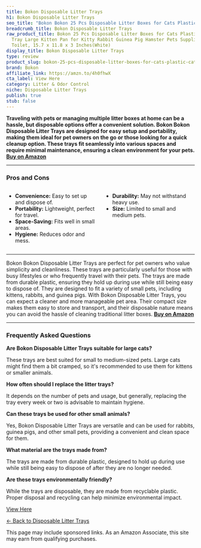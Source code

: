 ```yaml
---
title: Bokon Disposable Litter Trays
h1: Bokon Disposable Litter Trays
seo_title: "Bokon Bokon 25 Pcs Disposable Litter Boxes for Cats Plastic\u2026"
breadcrumb_title: Bokon Disposable Litter Trays
raw_product_title: Bokon 25 Pcs Disposable Litter Boxes for Cats Plastic Cat Litter
  Tray Large Kitten Pan for Kitty Rabbit Guinea Pig Hamster Pets Supplies Travel Home
  Toilet, 15.7 x 11.8 x 3 Inches(White)
display_title: Bokon Disposable Litter Trays
type: review
product_slug: bokon-25-pcs-disposable-litter-boxes-for-cats-plastic-cat-litter-tray-l-b240d9d7
brand: Bokon
affiliate_link: https://amzn.to/4h0fhwX
cta_label: View Here
category: Litter & Odor Control
niche: Disposable Litter Trays
publish: true
stub: false
---
```


<div id="intro" class="full-width">
  <p><strong>Traveling with pets or managing multiple litter boxes at home can be a hassle, but disposable options offer a convenient solution. Bokon Bokon Disposable Litter Trays are designed for easy setup and portability, making them ideal for pet owners on the go or those looking for a quick cleanup option. These trays fit seamlessly into various spaces and require minimal maintenance, ensuring a clean environment for your pets. <a href="https://amzn.to/4h0fhwX" rel="nofollow sponsored noopener" target="_blank"><strong>Buy on Amazon</strong></a></strong></p>
</div>

<hr />
<h3 id="pros-cons">Pros and Cons</h3>
<div class="pc-grid" style="display:grid;grid-template-columns:1fr 1fr;gap:16px;">
  <ul>
    <li><strong>Convenience:</strong> Easy to set up and dispose of.</li>
    <li><strong>Portability:</strong> Lightweight, perfect for travel.</li>
    <li><strong>Space-Saving:</strong> Fits well in small areas.</li>
    <li><strong>Hygiene:</strong> Reduces odor and mess.</li>
  </ul>
  <ul>
    <li><strong>Durability:</strong> May not withstand heavy use.</li>
    <li><strong>Size:</strong> Limited to small and medium pets.</li>
  </ul>
</div>
<hr />

<div class="full-width">
  <p>Bokon Bokon Disposable Litter Trays are perfect for pet owners who value simplicity and cleanliness. These trays are particularly useful for those with busy lifestyles or who frequently travel with their pets. The trays are made from durable plastic, ensuring they hold up during use while still being easy to dispose of. They are designed to fit a variety of small pets, including kittens, rabbits, and guinea pigs. With Bokon Disposable Litter Trays, you can expect a cleaner and more manageable pet area. Their compact size makes them easy to store and transport, and their disposable nature means you can avoid the hassle of cleaning traditional litter boxes. <a href="https://amzn.to/4h0fhwX" rel="nofollow sponsored noopener" target="_blank"><strong>Buy on Amazon</strong></a></p>
</div>

<hr />
<h3 id="faqs">Frequently Asked Questions</h3>

<p><strong>Are Bokon Disposable Litter Trays suitable for large cats?</strong></p>
<p>These trays are best suited for small to medium-sized pets. Large cats might find them a bit cramped, so it's recommended to use them for kittens or smaller animals.</p>

<p><strong>How often should I replace the litter trays?</strong></p>
<p>It depends on the number of pets and usage, but generally, replacing the tray every week or two is advisable to maintain hygiene.</p>

<p><strong>Can these trays be used for other small animals?</strong></p>
<p>Yes, Bokon Disposable Litter Trays are versatile and can be used for rabbits, guinea pigs, and other small pets, providing a convenient and clean space for them.</p>

<p><strong>What material are the trays made from?</strong></p>
<p>The trays are made from durable plastic, designed to hold up during use while still being easy to dispose of after they are no longer needed.</p>

<p><strong>Are these trays environmentally friendly?</strong></p>
<p>While the trays are disposable, they are made from recyclable plastic. Proper disposal and recycling can help minimize environmental impact.</p>
<p><a class="btn" href="https://amzn.to/4h0fhwX" target="_blank" rel="nofollow sponsored noopener">View Here</a></p>
<p><a href="/roundups/litter-odor-control/disposable-litter-trays/">← Back to Disposable Litter Trays</a></p>
<aside class="disclosure">This page may include sponsored links. As an Amazon Associate, this site may earn from qualifying purchases.</aside>

